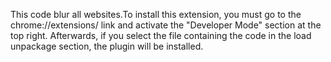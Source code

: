This code blur all websites.To install this extension, you must go to the chrome://extensions/ link and activate the "Developer Mode" section at the top right. Afterwards, if you select the file containing the code in the load unpackage section, the plugin will be installed.
